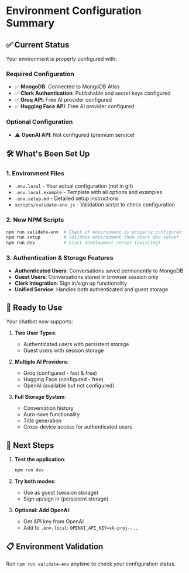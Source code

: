 # Environment Configuration Summary

## ✅ Current Status
Your environment is properly configured with:

### Required Configuration
- ✅ **MongoDB**: Connected to MongoDB Atlas
- ✅ **Clerk Authentication**: Publishable and secret keys configured
- ✅ **Groq API**: Free AI provider configured
- ✅ **Hugging Face API**: Free AI provider configured

### Optional Configuration
- ⚠️ **OpenAI API**: Not configured (premium service)

## 🛠️ What's Been Set Up

### 1. Environment Files
- `.env.local` - Your actual configuration (not in git)
- `.env.local.example` - Template with all options and examples
- `.env.setup.md` - Detailed setup instructions
- `scripts/validate-env.js` - Validation script to check configuration

### 2. New NPM Scripts
```bash
npm run validate-env  # Check if environment is properly configured
npm run setup         # Validate environment then start dev server
npm run dev           # Start development server (existing)
```

### 3. Authentication & Storage Features
- **Authenticated Users**: Conversations saved permanently to MongoDB
- **Guest Users**: Conversations stored in browser session only
- **Clerk Integration**: Sign in/sign up functionality
- **Unified Service**: Handles both authenticated and guest storage

## 🚀 Ready to Use

Your chatbot now supports:

1. **Two User Types**:
   - Authenticated users with persistent storage
   - Guest users with session storage

2. **Multiple AI Providers**:
   - Groq (configured - fast & free)
   - Hugging Face (configured - free)
   - OpenAI (available but not configured)

3. **Full Storage System**:
   - Conversation history
   - Auto-save functionality
   - Title generation
   - Cross-device access for authenticated users

## 🔧 Next Steps

1. **Test the application**:
   ```bash
   npm run dev
   ```

2. **Try both modes**:
   - Use as guest (session storage)
   - Sign up/sign in (persistent storage)

3. **Optional: Add OpenAI**:
   - Get API key from OpenAI
   - Add to `.env.local`: `OPENAI_API_KEY=sk-proj-...`

## 📋 Environment Validation

Run `npm run validate-env` anytime to check your configuration status.
